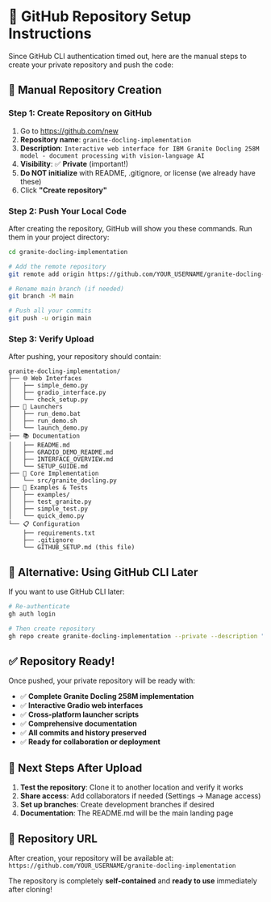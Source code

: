 # 🚀 GitHub Repository Setup Instructions

Since GitHub CLI authentication timed out, here are the manual steps to create your private repository and push the code:

## 📝 Manual Repository Creation

### Step 1: Create Repository on GitHub
1. Go to https://github.com/new
2. **Repository name**: `granite-docling-implementation`
3. **Description**: `Interactive web interface for IBM Granite Docling 258M model - document processing with vision-language AI`
4. **Visibility**: ✅ **Private** (important!)
5. **Do NOT initialize** with README, .gitignore, or license (we already have these)
6. Click **"Create repository"**

### Step 2: Push Your Local Code
After creating the repository, GitHub will show you these commands. Run them in your project directory:

```bash
cd granite-docling-implementation

# Add the remote repository
git remote add origin https://github.com/YOUR_USERNAME/granite-docling-implementation.git

# Rename main branch (if needed)
git branch -M main

# Push all your commits
git push -u origin main
```

### Step 3: Verify Upload
After pushing, your repository should contain:

```
granite-docling-implementation/
├── 🌐 Web Interfaces
│   ├── simple_demo.py
│   ├── gradio_interface.py
│   └── check_setup.py
├── 🚀 Launchers
│   ├── run_demo.bat
│   ├── run_demo.sh
│   └── launch_demo.py
├── 📚 Documentation
│   ├── README.md
│   ├── GRADIO_DEMO_README.md
│   ├── INTERFACE_OVERVIEW.md
│   └── SETUP_GUIDE.md
├── 🔧 Core Implementation
│   └── src/granite_docling.py
├── 📄 Examples & Tests
│   ├── examples/
│   ├── test_granite.py
│   ├── simple_test.py
│   └── quick_demo.py
└── 📋 Configuration
    ├── requirements.txt
    ├── .gitignore
    └── GITHUB_SETUP.md (this file)
```

## 🔄 Alternative: Using GitHub CLI Later

If you want to use GitHub CLI later:

```bash
# Re-authenticate
gh auth login

# Then create repository
gh repo create granite-docling-implementation --private --description "Interactive web interface for IBM Granite Docling 258M model" --source=. --remote=origin --push
```

## ✅ Repository Ready!

Once pushed, your private repository will be ready with:

- ✅ **Complete Granite Docling 258M implementation**
- ✅ **Interactive Gradio web interfaces**
- ✅ **Cross-platform launcher scripts**
- ✅ **Comprehensive documentation**
- ✅ **All commits and history preserved**
- ✅ **Ready for collaboration or deployment**

## 🎯 Next Steps After Upload

1. **Test the repository**: Clone it to another location and verify it works
2. **Share access**: Add collaborators if needed (Settings → Manage access)
3. **Set up branches**: Create development branches if desired
4. **Documentation**: The README.md will be the main landing page

## 🔗 Repository URL
After creation, your repository will be available at:
`https://github.com/YOUR_USERNAME/granite-docling-implementation`

The repository is completely **self-contained** and **ready to use** immediately after cloning!